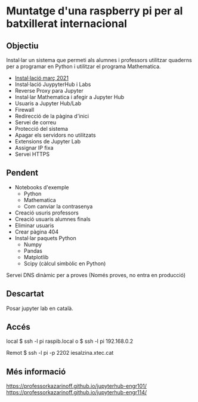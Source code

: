 # Muntatge d'una raspberry pi per al batxillerat internacional

## Objectiu
Instal·lar un sistema que permeti als alumnes i professors utilitzar quaderns per a programar en Python i utilitzar el programa Mathematica.

- [Instal·lació març 2021](.\Hola)
- Instal·lació JuypyterHub i Labs
- Reverse Proxy para Jupyter
- Instal·lar Mathematica i afegir a Jupyter Hub
- Usuaris a Jupyter Hub/Lab
- Firewall
- Redirecció de la pàgina d'inici
- Servei de correu
- Protecció del sistema
- Apagar els servidors no utilitzats
- Extensions de Jupyter Lab
- Assignar IP fixa
- Servei HTTPS

## Pendent
- Notebooks d'exemple
    - Python
    - Mathematica
    - Com canviar la contrasenya
- Creació usuris professors
- Creació usuaris alumnes finals
- Eliminar usuaris
- Crear pàgina 404
- Instal·lar paquets Python
    - Numpy
    - Pandas
    - Matplotlib
    - Scipy (càlcul simbòlic en Python)

Servei DNS dinàmic per a proves (Només proves, no entra en producció)

## Descartat

Posar jupyter lab en català.
## Accés
local
    $ ssh -l pi raspib.local
o
    $ ssh -l pi 192.168.0.2

Remot
    $ ssh -l pi -p 2202 iesalzina.xtec.cat

## Més informació
https://professorkazarinoff.github.io/jupyterhub-engr101/
https://professorkazarinoff.github.io/jupyterhub-engr114/

